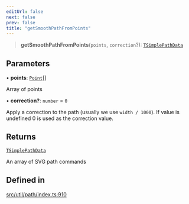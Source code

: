 ```yaml
---
editUrl: false
next: false
prev: false
title: "getSmoothPathFromPoints"
---
```


> **getSmoothPathFromPoints**(`points`, `correction`?): [`TSimplePathData`](/api/namespaces/util/type-aliases/tsimplepathdata/)

## Parameters

• **points**: [`Point`](/api/classes/point/)[]

Array of points

• **correction?**: `number` = `0`

Apply a correction to the path (usually we use `width / 1000`). If value is undefined 0 is used as the correction value.

## Returns

[`TSimplePathData`](/api/namespaces/util/type-aliases/tsimplepathdata/)

An array of SVG path commands

## Defined in

[src/util/path/index.ts:910](https://github.com/fabricjs/fabric.js/blob/5c1240d8b4662e45868dd33f385f941de21c8e9c/src/util/path/index.ts#L910)
